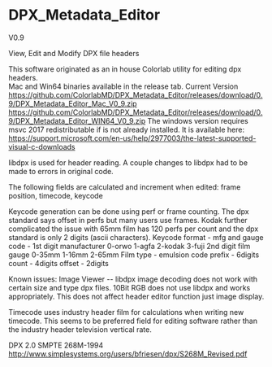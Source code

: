 # DPX_Metadata_Editor

V0.9

View, Edit and Modify DPX file headers

This software originated as an in house Colorlab utility for editing dpx headers.  
Mac and Win64 binaries available in the release tab.
Current Version 
https://github.com/ColorlabMD/DPX_Metadata_Editor/releases/download/0.9/DPX_Metadata_Editor_Mac_V0_9.zip
https://github.com/ColorlabMD/DPX_Metadata_Editor/releases/download/0.9/DPX_Metadata_Editor_WIN64_V0_9.zip
The windows version requires msvc 2017 redistributable if is not already installed. It is available here: 
https://support.microsoft.com/en-us/help/2977003/the-latest-supported-visual-c-downloads

libdpx is used for header reading. A couple changes to libdpx had to be made to errors in original code.

The following fields are calculated and increment when edited: frame position, timecode, keycode

Keycode generation can be done using perf or frame counting. The dpx standard says offset in perfs but many users use frames.
Kodak further complicated the issue with 65mm film has 120 perfs per count and the dpx standard is only 2 digits (ascii characters). 
Keycode format - 	mfg and gauge code - 1st digit manufacturer 0-orwo 1-agfa 2-kodak 3-fuji 2nd digit film gauge 0-35mm 1-16mm 2-65mm
			Film type - emulsion code
			prefix - 6digits 
			count - 4digits
			offset - 2digits

Known issues: Image Viewer -- libdpx image decoding does not work with certain size and type dpx files. 
10Bit RGB does not use libdpx and works appropriately. This does not affect header editor function just image display.

Timecode uses industry header film for calculations when writing new timecode. 
This seems to be preferred field for editing software rather than the industry header television vertical rate.

DPX 2.0 SMPTE 268M-1994 http://www.simplesystems.org/users/bfriesen/dpx/S268M_Revised.pdf

